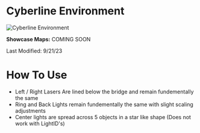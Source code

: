 # Cyberline Environment
![Cyberline Environment](Cyberline.png)

**Showcase Maps:**
COMING SOON

Last Modified: 9/21/23

# How To Use

- Left / Right Lasers Are lined below the bridge and remain fundementally the same
- Ring and Back Lights remain fundementally the same with slight scaling adjustments
- Center lights are spread across 5 objects in a star like shape (Does not work with LightID's)